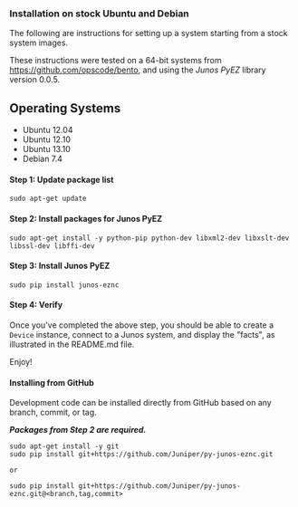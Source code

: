 ### Installation on stock Ubuntu and Debian

The following are instructions for setting up a system starting from a stock system images.

These instructions were tested on a 64-bit systems from https://github.com/opscode/bento, and using the _Junos PyEZ_ library version 0.0.5.

Operating Systems
---------------
- Ubuntu 12.04
- Ubuntu 12.10
- Ubuntu 13.10
- Debian 7.4


#### Step 1: Update package list

	sudo apt-get update

#### Step 2: Install packages for Junos PyEZ

    sudo apt-get install -y python-pip python-dev libxml2-dev libxslt-dev libssl-dev libffi-dev
	
#### Step 3: Install Junos PyEZ

    sudo pip install junos-eznc
    
#### Step 4: Verify 

Once you've completed the above step, you should be able to create a `Device` instance, connect to a Junos system, and display the "facts", as illustrated in the README.md file.

Enjoy!


#### Installing from GitHub

Development code can be installed directly from GitHub based on any branch, commit, or tag.

***Packages from Step 2 are required.***

    sudo apt-get install -y git
	sudo pip install git+https://github.com/Juniper/py-junos-eznc.git
	
	or
	
	sudo pip install git+https://github.com/Juniper/py-junos-eznc.git@<branch,tag,commit>
